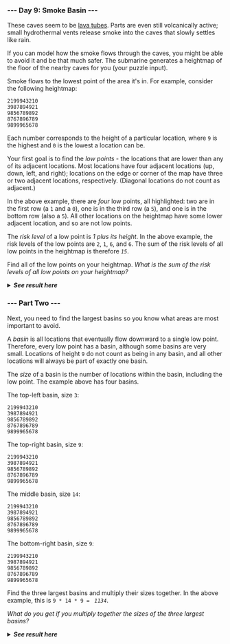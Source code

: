 ﻿### --- Day 9: Smoke Basin ---

These caves seem to be [lava tubes](https://en.wikipedia.org/wiki/Lava_tube). Parts are even still volcanically
active; small hydrothermal vents release smoke into the caves that slowly 
settles like rain.

If you can model how the smoke flows through the caves, you might be able
to avoid it and be that much safer. The submarine generates a heightmap of 
the floor of the nearby caves for you (your puzzle input).

Smoke flows to the lowest point of the area it's in. For example, consider
the following heightmap:

	2199943210
	3987894921
	9856789892
	8767896789
	9899965678

Each number corresponds to the height of a particular location, where `9` is
the highest and `0` is the lowest a location can be.

Your first goal is to find the *low points* - the locations that are lower
than any of its adjacent locations. Most locations have four adjacent
locations (up, down, left, and right); locations on the edge or corner of
the map have three or two adjacent locations, respectively. (Diagonal 
locations do not count as adjacent.)

In the above example, there are *four* low points, all highlighted: two are 
in the first row (a `1` and a `0`), one is in the third row (a `5`), and one is 
in the bottom row (also a `5`). All other locations on the heightmap have
some lower adjacent location, and so are not low points.

The *risk level* of a low point is *1 plus its height*. In the above example,
the risk levels of the low points are `2`, `1`, `6`, and `6`. The sum of the risk 
levels of all low points in the heightmap is therefore *`15`*.

Find all of the low points on your heightmap. *What is the sum of the risk 
levels of all low points on your heightmap?*

<details>
  <summary><strong><em>See result here</em></strong></summary>
	Your puzzle answer was <strong><em>545</em></strong>.
</details>

### --- Part Two ---

Next, you need to find the largest basins so you know what areas are most 
important to avoid.

A *basin* is all locations that eventually flow downward to a single low 
point. Therefore, every low point has a basin, although some basins are 
very small. Locations of height `9` do not count as being in any basin, and
all other locations will always be part of exactly one basin.

The *size* of a basin is the number of locations within the basin, including 
the low point. The example above has four basins.

The top-left basin, size `3`:

	2199943210
	3987894921
	9856789892
	8767896789
	9899965678

The top-right basin, size `9`:

	2199943210
	3987894921
	9856789892
	8767896789
	9899965678

The middle basin, size `14`:

	2199943210
	3987894921
	9856789892
	8767896789
	9899965678

The bottom-right basin, size `9`:

	2199943210
	3987894921
	9856789892
	8767896789
	9899965678

Find the three largest basins and multiply their sizes together. In the
above example, this is `9 * 14 * 9 = ` *`1134`*.

*What do you get if you multiply together the sizes of the three largest
basins?*

<details>
  <summary><strong><em>See result here</em></strong></summary>
	Your puzzle answer was <strong><em>950600</em></strong>.
</details>